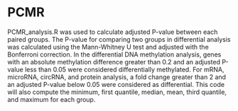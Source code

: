 # PCMR
PCMR_analysis.R was used to calculate adjusted P-value between each paired groups. The P-value for comparing two groups in differential analysis was calculated using the Mann-Whitney U test and adjusted with the Bonferroni correction. In the differential DNA methylation analysis, genes with an absolute methylation difference greater than 0.2 and an adjusted P-value less than 0.05 were considered differentially methylated. For mRNA, microRNA, circRNA, and protein analysis, a fold change greater than 2 and an adjusted P-value below 0.05 were considered as differential.
This code will also compute the minimum, first quantile, median, mean, third quantile, and maximum for each group.
